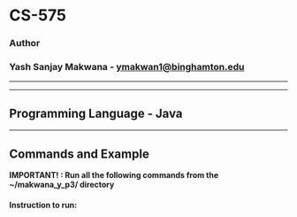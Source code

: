 # CS-575

### Author
### Yash Sanjay Makwana - ymakwan1@binghamton.edu

-----------------------------------------------------------------------
-----------------------------------------------------------------------

## Programming Language - Java

-----------------------------------------------------------------------
## Commands and Example 

 **IMPORTANT! : Run all the following commands from the ~/makwana_y_p3/ directory**

#### Instruction to run: